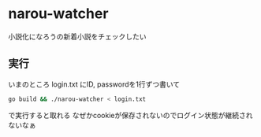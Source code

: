 # narou-watcher
小説化になろうの新着小説をチェックしたい

## 実行
いまのところ login.txt にID, passwordを1行ずつ書いて
```bash
go build && ./narou-watcher < login.txt
```
で実行すると取れる
なぜかcookieが保存されないのでログイン状態が継続されないなぁ
